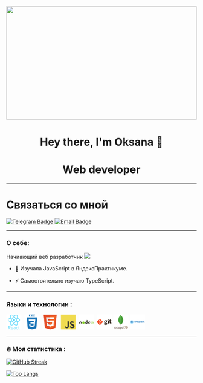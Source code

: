 
<div align="center">
  <img src="https://media2.giphy.com/media/RbDKaczqWovIugyJmW/giphy.gif?cid=ecf05e47zi7rrfm919y1gdu83qsp9cvlugpu3o9d77aue5mq&ep=v1_gifs_search&rid=giphy.gif&ct=g" width="100%" height="300"/>
</div>
<div id="header" align="center">
  
# **Hey there, I'm Oksana** 👋
# Web developer
</div>

---
# **Связаться со мной**
<div>
  <a href="https://t.me/oksana_ishkulova">
    <img src="https://img.shields.io/badge/Telegram-blue?style=for-the-badge&logo=telegram&logoColor=white" alt="Telegram Badge"/>
  </a>

  <a href="mailto:ishkulova.oksana1@yandex.ru"> 
    <img src="https://img.shields.io/badge/email-red?style=for-the-badge&logo=gmail&logoColor=white" alt="Email Badge"/>
  </a>
  
</div>

---

### О себе:
Начиающий веб разработчик <img src="https://media.giphy.com/media/WUlplcMpOCEmTGBtBW/giphy.gif" width="30">
- :telescope: Изучала JavaScript в ЯндексПрактикуме.

- :zap: Самостоятельно изучаю TypeScript.

---

### Языки и технологии :
<div>
  <img src="https://github.com/devicons/devicon/blob/master/icons/react/react-original-wordmark.svg" title="React" alt="React" width="40" height="40"/>&nbsp;
  <img src="https://github.com/devicons/devicon/blob/master/icons/css3/css3-plain-wordmark.svg"  title="CSS3" alt="CSS" width="40" height="40"/>&nbsp;
  <img src="https://github.com/devicons/devicon/blob/master/icons/html5/html5-original.svg" title="HTML5" alt="HTML" width="40" height="40"/>&nbsp;
  <img src="https://github.com/devicons/devicon/blob/master/icons/javascript/javascript-original.svg" title="JavaScript" alt="JavaScript" width="40" height="40"/>&nbsp;
  <img src="https://github.com/devicons/devicon/blob/master/icons/nodejs/nodejs-original-wordmark.svg" title="NodeJS" alt="NodeJS" width="40" height="40"/>&nbsp;
  <img src="https://github.com/devicons/devicon/blob/master/icons/git/git-original-wordmark.svg" title="Git" **alt="Git" width="40" height="40"/>
  <img src="https://raw.githubusercontent.com/devicons/devicon/55609aa5bd817ff167afce0d965585c92040787a/icons/mongodb/mongodb-original-wordmark.svg"  title="MongoDB" alt="MongoDB" width="40" height="40"/>
  <img src="https://raw.githubusercontent.com/devicons/devicon/55609aa5bd817ff167afce0d965585c92040787a/icons/webpack/webpack-original-wordmark.svg" title="Webpack" alt="Webpack" width="40" height="40"/>
</div>


---


### :fire: Моя статистика :

[![GitHub Streak](http://github-readme-streak-stats.herokuapp.com?user=Oksana-Bykova&theme=dark&background=000000)](https://git.io/streak-stats)

[![Top Langs](https://github-readme-stats.vercel.app/api/top-langs/?username=Oksana-Bykova)](https://github.com/anuraghazra/github-readme-stats)
